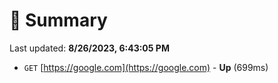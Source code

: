 # 📖 Summary
Last updated: **8/26/2023, 6:43:05 PM**

- `GET` [https://google.com](https://google.com) - **Up** (699ms)
